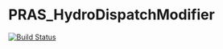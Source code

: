 # PRAS_HydroDispatchModifier

[![Build Status](https://github.com/ssundar/PRAS_HydroDispatchModifier.jl/actions/workflows/CI.yml/badge.svg?branch=main)](https://github.com/ssundar/PRAS_HydroDispatchModifier.jl/actions/workflows/CI.yml?query=branch%3Amain)
